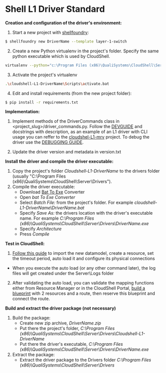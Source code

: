 # Shell L1 Driver Standard

**Creation and configuration of the driver's environment:**

1. Start a new project with [shellfoundry](https://github.com/QualiSystems/shellfoundry):
```bash
$ shellfoundry new DriverName --template layer-1-switch
```
2. Create a new Python virtualenv in the project's folder. Specify the same python executable which is used by CloudShell.
```bash
virtualenv --python="c:\Program Files (x86)\QualiSystems\CloudShell\Server\python\2.7.10\python.exe" --always-copy .\cloudshell-L1-DriverName
```
3. Activate the project's virtualenv
```bash
.\cloudshell-L1-DriverName\Scripts\activate.bat
```
4. Edit and install requirements (from the new project folder):
```bash
$ pip install -r requirements.txt

```
**Implementation:**

1. Implement methods of the DriverCommands class in <project_slug>/driver_commands.py. Follow the [DEVGUIDE](https://github.com/QualiSystems/shell-L1-standard/blob/dev/DEVGUIDE.md) and docstrings with description, as an example of an L1 driver with CLI usage you can reffer to the [cloudshel-L1-mrv](https://github.com/QualiSystems/cloudshell-L1-mrv) project.
To debug the driver use the [DEBUGGING GUIDE](https://github.com/QualiSystems/shell-L1-template/blob/dev/DEBUGGING.md).

2. Update the driver version and metadata in version.txt


**Install the driver and compile the driver executable:**
1. Copy the project's folder *Cloudshell-L1-DriverName* to the drivers folder (usually "C:\\Program Files (x86)\\QualiSystems\\CloudShell\\Server\\Drivers").
2. Compile the driver executable:
    * Download [Bat To Exe](http://www.f2ko.de/en/b2e.php) Converter
    * Open *bat To Exe Converter*
    * Select *Batch File:* from the project's folder. For example *cloudshell-L1-DriverName\\DriverName.bat*
    * Specify *Save As:* the drivers location with the driver's executable name. For example *C:\\Program Files (x86)\\QualiSystems\\CloudShell\\Server\\Drivers\\DriverName.exe*
    * Specify *Architecture*
    * Press *Compile*

**Test in CloudShell:**
1. [Follow this guide](http://help.quali.com/Online%20Help/8.1.0.4291/Portal/Content/Admn/Cnct-Ctrl-L1-Swch.htm) to import the new datamodel, create a resource, set the timeout period, auto load it and configure its physical connections
  * When you execute the auto load (or any other command later), the log files will get created under the Server\\Logs folder
2. After validating the auto load, you can validate the mapping functions either from Resource Manager or in the CloudShell Portal, [build a blueprint](http://help.quali.com/Online%20Help/8.3/Portal/Content/CSP/LAB-MNG/Rsc-Cnct/Phys-Ntwrk-Crt.htm) with 2 resources and a route, then reserve this blueprint and connect the route.


**Build and extract the driver package (not necessary)**
1. Build the package:
    * Create new zip archive, *DriverName.zip*
    * Put there the project's folder, *C:\\Program Files (x86)\\QualiSystems\\CloudShell\\Server\\Drivers\\Cloudshell-L1-DriverName*
    * Put there the driver's executable, *C:\\Program Files (x86)\\QualiSystems\\CloudShell\\Server\\Drivers\\DriverName.exe*
2. Extract the package:
    * Extract the driver package to the Drivers folder *C:\\Program Files (x86)\\QualiSystems\\CloudShell\\Server\\Drivers*

